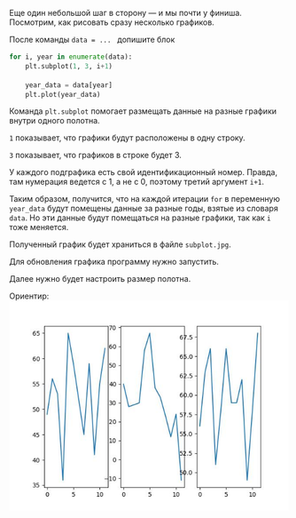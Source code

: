 Еще один небольшой шаг в сторону — и мы почти у финиша. Посмотрим, как рисовать сразу несколько графиков.

После команды `data = ... ` допишите блок

```python
for i, year in enumerate(data):
    plt.subplot(1, 3, i+1)
    
    year_data = data[year]
    plt.plot(year_data)
```

Команда `plt.subplot` помогает размещать данные на разные графики внутри одного полотна.

`1` показывает, что графики будут расположены в одну строку.

`3` показывает, что графиков в строке будет 3.

У каждого подграфика есть свой идентификационный номер. Правда, там нумерация ведется с 1, а не с 0, поэтому третий аргумент `i+1`.

Таким образом, получится, что на каждой итерации `for` в переменную `year_data` будут помещены данные за разные годы, взятые из словаря `data`. Но эти данные будут помещаться на разные графики, так как `i` тоже меняется.


Полученный график будет храниться в файле `subplot.jpg`.

Для обновления графика программу нужно запустить.


Далее нужно будет настроить размер полотна.



Ориентир:
![TargetDown](./assets/img_13.jpg)

